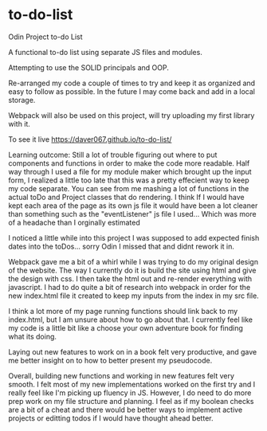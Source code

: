 # to-do-list

Odin Project to-do List

A functional to-do list using separate JS files and modules.

Attempting to use the SOLID principals and OOP.

Re-arranged my code a couple of times to try and keep it as organized and easy to follow as possible.
In the future I may come back and add in a local storage.


Webpack will also be used on this project, will try uploading my first library with it.

To see it live https://daver067.github.io/to-do-list/


Learning outcome:
Still a lot of trouble figuring out where to put components and functions in order to make the code more readable.
Half way through I used a file for my module maker which brought up the input form, I realized a little too late that this was a pretty effecient
way to keep my code separate. You can see from me mashing a lot of functions in the actual toDo and Project classes that do rendering.
I think If I would have kept each area of the page as its own js file it would have been a lot cleaner than something such as the "eventListener" js file 
I used... Which was more of a headache than I orginally estimated

I noticed a little while into this project I was supposed to add expected finish dates into the toDos... sorry Odin I missed that and didnt rework it in.

Webpack gave me a bit of a whirl while I was trying to do my original design of the website. The way I currently do it is build the site using html
and give the design with css. I then take the html out and re-render everything with javascript.
I had to do quite a bit of research into webpack in order for the new index.html file it created to keep my inputs from the index in my src file.

I think a lot more of my page running functions should link back to my index.html, but I am unsure about how to go about that. I currently feel like my code is a little bit like a choose your own adventure book for finding what its doing.

Laying out new features to work on in a book felt very productive, and gave me better insight on to how to better present my pseudocode.

Overall, building new functions and working in new features felt very smooth. I felt most of my new implementations worked on the first try and I really feel like I'm picking up fluency in JS. However, I do need to do more prep work on my file structure and planning. I feel as if my boolean checks are a bit of a cheat and there would be better ways to implement active projects or editting todos if I would have thought ahead better.

